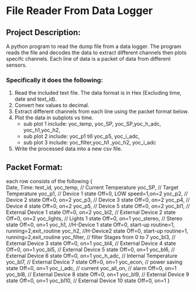  # **File Reader From Data Logger** 
 ## Project Description:
 A python program to read the dump file from a data logger. The program reads the file and decodes the data to extract different channels then plots specifc channels. Each line of data is a packet of data from different sensors.
 ### Specifically it does the following:
1. Read the included text file.
The data format is in Hex (Excluding time, date and text_id).
2. Convert hex values to decimal.
3. Extract different channels from each line using the packet format below.
4. Plot the data in subplots vs time.
      * sub plot 1 include: yoc_temp, yoc_SP, yoc_SP,yoc_h_adc, yoc_h1,yoc_h2,
      * sub plot 2 include: yoc_p1 till yoc_p5, yoc_i_adc,
      * sub plot 3 include: yoc_filter,yoc_h1 ,yoc_h2, yoc_i_adc
5. Write the processed data into a new csv file.

## Packet Format:
each row consists of the following
{  
Date,
Time:
text_id,
yoc_temp, // Current Temperature
yoc_SP, // Target Temperature
yoc_p1, // Device 1 state Off=0, LOW speed=1,on=2
yoc_p2, // Device 2 state Off=0, on=2
yoc_p3, // Device 3 state Off=0, on=2
yoc_p4, // Device 4 state Off=0, on=2
yoc_p5, // Device 5 state Off=0, on=2
yoc_bl1, // External Device 1 state Off=0, on=2
yoc_bl2, // External Device 2 state Off=0, on=2
yoc_lights, // Lights 1 state Off=0, on=1
yoc_stereo, // Stereo state Off=0, on=1
yoc_h1, //H-Device 1 state Off=0, start-up routine=1, running=2,exit_routine
yoc_h2, //H-Device2 state Off=0, start-up routine=1, running=2,exit_routine
yoc_filter, // filter Stages from 0 to 7
yoc_bl3, // External Device 3 state Off=0, on=1
yoc_bl4, // External Device 4 state Off=0, on=1
yoc_bl5, // External Device 5 state Off=0, on=1
yoc_bl6, // External Device 6 state Off=0, on=1
yoc_h_adc, // Internal Temperature
yoc_bl7, // External Device 7 state Off=0, on=1
yoc_econ, // power saving state Off=0, on=1
yoc_i_adc, // current
yoc_all_on, // alarm Off=0, on=1
yoc_bl8, // External Device 8 state Off=0, on=1
yoc_bl9, // External Device 9 state Off=0, on=1
yoc_bl10, // External Device 10 state Off=0, on=1
}
 
 
